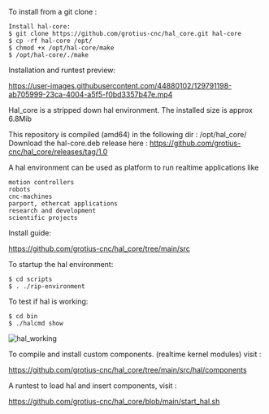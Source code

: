 
To install from a git clone :

	Install hal-core:
	$ git clone https://github.com/grotius-cnc/hal_core.git hal-core
	$ cp -rf hal-core /opt/
	$ chmod +x /opt/hal-core/make
	$ /opt/hal-core/./make

Installation and runtest preview:

https://user-images.githubusercontent.com/44880102/129791198-ab705999-23ca-4004-a5f5-f0bd3357b47e.mp4

Hal_core is a stripped down hal environment.
The installed size is approx 6.8Mib

This repository is compiled (amd64) in the following dir : /opt/hal_core/
Download the hal-core.deb release here : https://github.com/grotius-cnc/hal_core/releases/tag/1.0

A hal environment can be used as platform to run realtime applications like 

	motion controllers 
	robots
	cnc-machines 
	parport, ethercat applications
	research and development 
	scientific projects

Install guide:

https://github.com/grotius-cnc/hal_core/tree/main/src

To startup the hal environment:

    $ cd scripts
    $ . ./rip-environment
    
To test if hal is working:

    $ cd bin 
    $ ./halcmd show
    
![hal_working](https://user-images.githubusercontent.com/44880102/129553575-bca46124-055e-47be-980e-ba4062991ffc.jpg)


To compile and install custom components. (realtime kernel modules) visit : 

https://github.com/grotius-cnc/hal_core/tree/main/src/hal/components

A runtest to load hal and insert components, visit :

https://github.com/grotius-cnc/hal_core/blob/main/start_hal.sh


    

